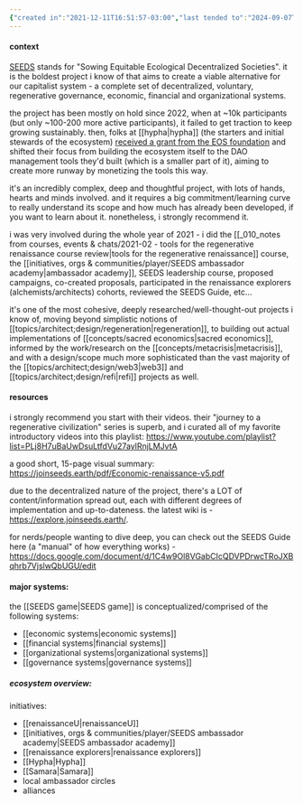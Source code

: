 ```yaml
---
{"created in":"2021-12-11T16:51:57-03:00","last tended to":"2024-09-07T21:16:57-03:00","website":"https://joinseeds.earth/","tags":["project","top3","web3","regeneration","ReFi","post-growth","🌿","DAOs","initiative"],"aliases":["SEEDS"],"relevancescore":96,"dg-publish":true,"permalink":"/initiatives-orgs-and-communities/architect-design/seeds-ecosystem/","dgPassFrontmatter":true,"created":"2021-12-11T16:51:57.834-03:00","updated":"2024-09-07T21:20:22.225-03:00"}
---
```


#### context

[SEEDS](https://joinseeds.earth/) stands for "Sowing Equitable Ecological Decentralized Societies". it is the boldest project i know of that aims to create a viable alternative for our capitalist system - a complete set of decentralized, voluntary, regenerative governance, economic, financial and organizational systems.

the project has been mostly on hold since 2022, when at ~10k participants (but only ~100-200 more active participants), it failed to get traction to keep growing sustainably. then, folks at [[hypha\|hypha]] (the starters and initial stewards of the ecosystem) [received a grant from the EOS foundation](https://twitter.com/HyphaDAO/status/1570605691349643265) and shifted their focus from building the ecosystem itself to the DAO management tools they'd built (which is a smaller part of it), aiming to create more runway by monetizing the tools this way.

it's an incredibly complex, deep and thoughtful project, with lots of hands, hearts and minds involved. and it requires a big commitment/learning curve to really understand its scope and how much has already been developed, if you want to learn about it. nonetheless, i strongly recommend it.

i was very involved during the whole year of 2021 - i did the [[_010_notes from courses, events & chats/2021-02 - tools for the regenerative renaissance course review\|tools for the regenerative renaissance]] course, the [[initiatives, orgs & communities/player/SEEDS ambassador academy\|ambassador academy]], SEEDS leadership course, proposed campaigns, co-created proposals, participated in the renaissance explorers (alchemists/architects) cohorts, reviewed the SEEDS Guide, etc...

it's one of the most cohesive, deeply researched/well-thought-out projects i know of, moving beyond simplistic notions of [[topics/architect;design/regeneration\|regeneration]], to building out actual implementations of [[concepts/sacred economics\|sacred economics]], informed by the work/research on the [[concepts/metacrisis\|metacrisis]], and with a design/scope much more sophisticated than the vast majority of the [[topics/architect;design/web3\|web3]] and [[topics/architect;design/refi\|refi]] projects as well.

#### resources

i strongly recommend you start with their videos. their "journey to a regenerative civilization" series is superb, and i curated all of my favorite introductory videos into this playlist: https://www.youtube.com/playlist?list=PLj8H7uBaUwDsuLtfdVu27aylRnjLMJvtA

a good short, 15-page visual summary:
https://joinseeds.earth/pdf/Economic-renaissance-v5.pdf

due to the decentralized nature of the project, there's a LOT of content/information spread out, each with different degrees of implementation and up-to-dateness. the latest wiki is - https://explore.joinseeds.earth/.

for nerds/people wanting to dive deep, you can check out the SEEDS Guide here (a "manual" of how everything works) - https://docs.google.com/document/d/1C4w9Ol8VGabCIcQDVPDrwcTRoJXBqhrb7VjslwQbUGU/edit

#### major systems:

the [[SEEDS game\|SEEDS game]] is conceptualized/comprised of the following systems:
- [[economic systems\|economic systems]]
- [[financial systems\|financial systems]]
- [[organizational systems\|organizational systems]]
- [[governance systems\|governance systems]]

##### ecosystem overview:

initiatives:
- [[renaissanceU\|renaissanceU]]
- [[initiatives, orgs & communities/player/SEEDS ambassador academy\|SEEDS ambassador academy]]
- [[renaissance explorers\|renaissance explorers]]
- [[Hypha\|Hypha]]
- [[Samara\|Samara]]
- local ambassador circles
- alliances